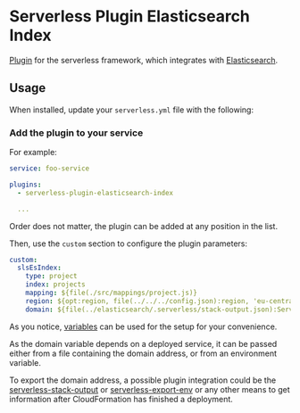 # Serverless Plugin Elasticsearch Index

[Plugin](https://serverless.com/framework/docs/providers/aws/guide/plugins/)
for the serverless framework, which integrates with [Elasticsearch](https://github.com/elastic/elasticsearch-js).

## Usage

When installed, update your `serverless.yml` file with the following:

### Add the plugin to your service

For example:

```yaml
service: foo-service

plugins:
  - serverless-plugin-elasticsearch-index

  ...
```

Order does not matter, the plugin can be added at any position in the list.

Then, use the `custom` section to configure the plugin parameters:

```yaml
custom:
  slsEsIndex:
    type: project
    index: projects
    mapping: ${file(./src/mappings/project.js)}
    region: ${opt:region, file(../../../config.json):region, 'eu-central-1'}
    domain: ${file(../elasticsearch/.serverless/stack-output.json):ServiceEndpoint, env:SLS_ES_DOMAIN}
```

As you notice, [variables](https://serverless.com/framework/docs/providers/aws/guide/variables/)
can be used for the setup for your convenience.

As the domain variable depends on a deployed service, it can be passed either
from a file containing the domain address, or from an environment variable.

To export the domain address, a possible plugin integration could be the
[serverless-stack-output](https://github.com/sbstjn/serverless-stack-output) or
[serverless-export-env](https://www.npmjs.com/package/serverless-export-env) or
any other means to get information after CloudFormation has finished a deployment.
